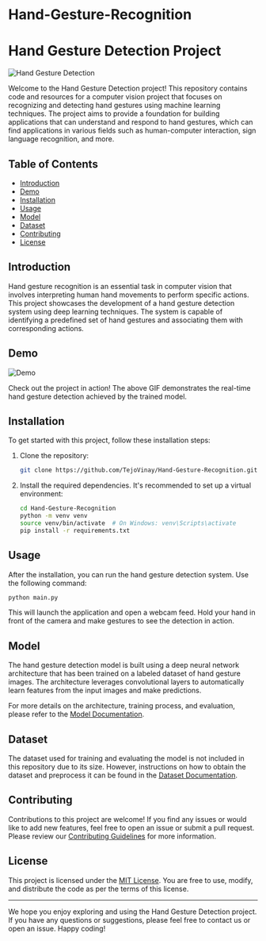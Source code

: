 # Hand-Gesture-Recognition
# Hand Gesture Detection Project

![Hand Gesture Detection](https://raw.githubusercontent.com/TejoVinay/Hand-Gesture-Recognition/main/demo.gif)

Welcome to the Hand Gesture Detection project! This repository contains code and resources for a computer vision project that focuses on recognizing and detecting hand gestures using machine learning techniques. The project aims to provide a foundation for building applications that can understand and respond to hand gestures, which can find applications in various fields such as human-computer interaction, sign language recognition, and more.

## Table of Contents

- [Introduction](#introduction)
- [Demo](#demo)
- [Installation](#installation)
- [Usage](#usage)
- [Model](#model)
- [Dataset](#dataset)
- [Contributing](#contributing)
- [License](#license)

## Introduction

Hand gesture recognition is an essential task in computer vision that involves interpreting human hand movements to perform specific actions. This project showcases the development of a hand gesture detection system using deep learning techniques. The system is capable of identifying a predefined set of hand gestures and associating them with corresponding actions.

## Demo

![Demo](https://raw.githubusercontent.com/TejoVinay/Hand-Gesture-Recognition/main/demo.gif)

Check out the project in action! The above GIF demonstrates the real-time hand gesture detection achieved by the trained model.

## Installation

To get started with this project, follow these installation steps:

1. Clone the repository:
   ```bash
   git clone https://github.com/TejoVinay/Hand-Gesture-Recognition.git
   ```

2. Install the required dependencies. It's recommended to set up a virtual environment:
   ```bash
   cd Hand-Gesture-Recognition
   python -m venv venv
   source venv/bin/activate  # On Windows: venv\Scripts\activate
   pip install -r requirements.txt
   ```

## Usage

After the installation, you can run the hand gesture detection system. Use the following command:

```bash
python main.py
```

This will launch the application and open a webcam feed. Hold your hand in front of the camera and make gestures to see the detection in action.

## Model

The hand gesture detection model is built using a deep neural network architecture that has been trained on a labeled dataset of hand gesture images. The architecture leverages convolutional layers to automatically learn features from the input images and make predictions.

For more details on the architecture, training process, and evaluation, please refer to the [Model Documentation](model_documentation.md).

## Dataset

The dataset used for training and evaluating the model is not included in this repository due to its size. However, instructions on how to obtain the dataset and preprocess it can be found in the [Dataset Documentation](dataset_documentation.md).

## Contributing

Contributions to this project are welcome! If you find any issues or would like to add new features, feel free to open an issue or submit a pull request. Please review our [Contributing Guidelines](CONTRIBUTING.md) for more information.

## License

This project is licensed under the [MIT License](LICENSE). You are free to use, modify, and distribute the code as per the terms of this license.

---

We hope you enjoy exploring and using the Hand Gesture Detection project. If you have any questions or suggestions, please feel free to contact us or open an issue. Happy coding!

